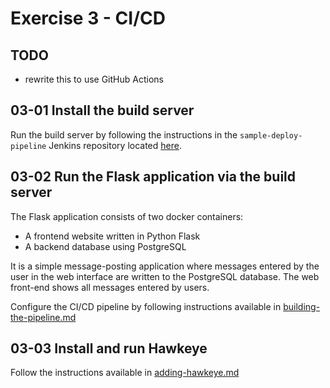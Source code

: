 # Exercise 3 - CI/CD

## TODO

- rewrite this to use GitHub Actions

## 03-01 Install the build server

Run the build server by following the instructions in the `sample-deploy-pipeline` Jenkins repository located [here](https://github.com/wilvk/sample-deploy-pipeline/blob/master/getting-started.md).

## 03-02 Run the Flask application via the build server

The Flask application consists of two docker containers:

- A frontend website written in Python Flask
- A backend database using PostgreSQL

It is a simple message-posting application where messages entered by the user in the web interface are written to the PostgreSQL database. The web front-end shows all messages entered by users.

Configure the CI/CD pipeline by following instructions available in [building-the-pipeline.md](https://github.com/wilvk/sample-deploy-pipeline/blob/master/building-the-pipeline.md)

## 03-03 Install and run Hawkeye

Follow the instructions available in [adding-hawkeye.md](https://github.com/wilvk/sample-deploy-pipeline/blob/master/adding-hawkeye.md)
